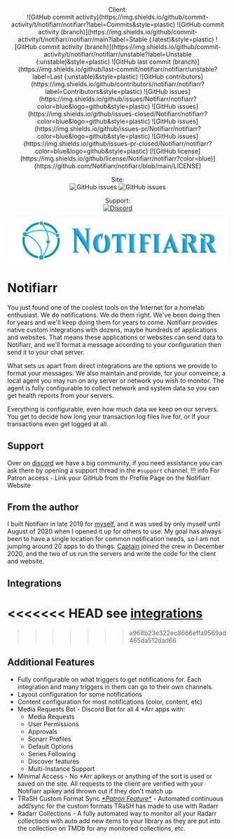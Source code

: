 <center>
Client:<br>
![GitHub commit activity](https://img.shields.io/github/commit-activity/t/notifiarr/notifiarr?label=Commits&style=plastic)
![GitHub commit activity (branch)](https://img.shields.io/github/commit-activity/t/notifiarr/notifiarr/main?label=Stable (:latest)&style=plastic)
![GitHub commit activity (branch)](https://img.shields.io/github/commit-activity/t/notifiarr/notifiarr/unstable?label=Unstable (:unstable)&style=plastic)
![GitHub last commit (branch)](https://img.shields.io/github/last-commit/notifiarr/notifiarr/unstable?label=Last (:unstable)&style=plastic)
![GitHub contributors](https://img.shields.io/github/contributors/notifiarr/notifiarr?label=Contributors&style=plastic)
![GitHub issues](https://img.shields.io/github/issues/Notifiarr/notifiarr?color=blue&logo=github&style=plastic)
![GitHub issues](https://img.shields.io/github/issues-closed/Notifiarr/notifiarr?color=blue&logo=github&style=plastic)
![GitHub issues](https://img.shields.io/github/issues-pr/Notifiarr/notifiarr?color=blue&logo=github&style=plastic)
![GitHub issues](https://img.shields.io/github/issues-pr-closed/Notifiarr/notifiarr?color=blue&logo=github&style=plastic)
[![GitHub license](https://img.shields.io/github/license/Notifiarr/notifiarr?color=blue)](https://github.com/Notifiarr/notifiarr/blob/main/LICENSE)

Site:<br>
![GitHub issues](https://img.shields.io/github/issues/Notifiarr/website?color=blue&logo=github&style=plastic)
![GitHub issues](https://img.shields.io/github/issues-closed/Notifiarr/website?color=blue&logo=github&style=plastic)

Support:<br>
[![Discord](https://img.shields.io/discord/764440599066574859?label=Discord&color=purple&style=plastic)](https://notifiarr.com/discord)

![Logo](assets/logo.png)
</center>

# Notifiarr

You just found one of the coolest tools on the Internet for a homelab enthusiast. We do notifications. We do them right. We've been doing then for years and we'll keep doing them for years to come. Notifiarr provides native custom integrations with dozens, maybe hundreds of applications and websites. That means these applications or websites can send data to Notifiarr, and we'll format a message according to your configuration then send it to your chat server.

What sets us apart from direct integrations are the options we provide to format your messages. We also maintain and provide, for your conveince, a local agent you may run on any server or network you wish to monitor. The agent is fully configurable to collect network and system data so you can get health reports from your servers.

Everything is configurable, even how much data we keep on our servers. You get to decide how long your transaction log files live for, or if your transactions even get logged at all.

## Support
Over on [discord](https://notifiarr.com/discord)
we have a big community, if you need assistance you can ask there by opening a support thread in the `#support` channel. 
!!! info
    For Patron access - Link your GitHub from thr Profile Page on the Notifiarr Website

## From the author

I built Notifiarr in late 2019 for [myself](https://github.com/austinwbest), and it was used by only myself until August of 2020 when I opened it up for others to use. My goal has always been to have a single location for common notification needs, so I am not jumping around 20 apps to do things. [Captain](https://github.com/davidnewhall) joined the crew in December 2020, and the two of us run the servers and write the code for the client and website.

## Integrations
<<<<<<< HEAD
see [integrations](pages/integrations/basicUsage#how-to-setup-integrations)
=======
>>>>>>> a968b23e322ec8666effa9569ad465da512dad66

## Additional Features

* Fully configurable on what triggers to get notifications for. Each integration and many triggers in them can go to their own channels.
* Layout configuration for some notifications
* Content configuration for most notifications (color, content, etc)
* Media Requests Bot - Discord Bot for all 4 \*Arr apps with:
  * Media Requests
  * User Permissions
  * Approvals
  * Sonarr Profiles
  * Default Options
  * Series Following
  * Discover features
  * Multi-Instance Support
* Minimal Access - No \*Arr apikeys or anything of the sort is used or saved on the site. All requests to the client are verified with your Notifiarr apikey and thrown out if they don't match up
* TRaSH Custom Format Sync [*\*Patron Feature\**](pages/faq/faq/#q-what-are-the-user-level-differences) - Automated continuous add/sync for the custom formats TRaSH has made to use with Radarr
* Radarr Collections - A fully automated way to monitor all your Radarr collections with auto add new items to your library as they are put into the collection on TMDb for any monitored collections, etc.
